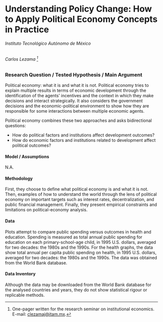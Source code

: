 # Understanding Policy Change: How to Apply Political Economy Concepts in Practice

###### Instituto Tecnológico Autónomo de México

###### Carlos Lezama [^\*]

### Research Question / Tested Hypothesis / Main Argument

Political economy: what it is and what it is not. Political economy tries to explain multiple results in terms of economic development through the identification of the agents’ incentives and the context in which they make decisions and interact strategically. It also considers the government decisions and the economic-political environment to show how they are responsible for some interactions between multiple economic agents.

Political economy combines these two approaches and asks bidirectional questions:

- How do political factors and institutions affect development outcomes?
- How do economic factors and institutions related to development affect political outcomes?

#### Model / Assumptions

N.A.

#### Methodology

First, they choose to define what political economy is and what it is not. Then, examples of how to understand the world through the lens of political economy on important targets such as interest rates, decentralization, and public financial management. Finally, they present empirical constraints and limitations on political-economy analysis.

#### Data

Plots attempt to compare public spending versus outcomes in health and education. Spending is measured as total annual public spending for education on each primary-school-age child, in 1995 U.S. dollars, averaged for two decades: the 1980s and the 1990s. For the health graphs, the data show total annual per capita public spending on health, in 1995 U.S. dollars, averaged for two decades: the 1980s and the 1990s. The data was obtained from the World Bank database.

#### Data Inventory

Although the data may be downloaded from the World Bank database for the analysed countries and years, they do not show statistical rigour or replicable methods.

[^\*]: One-pager written for the research seminar on institutional economics. E-mail: [clezamaj@itam.mx](mailto:clezamaj@itam.mx).

